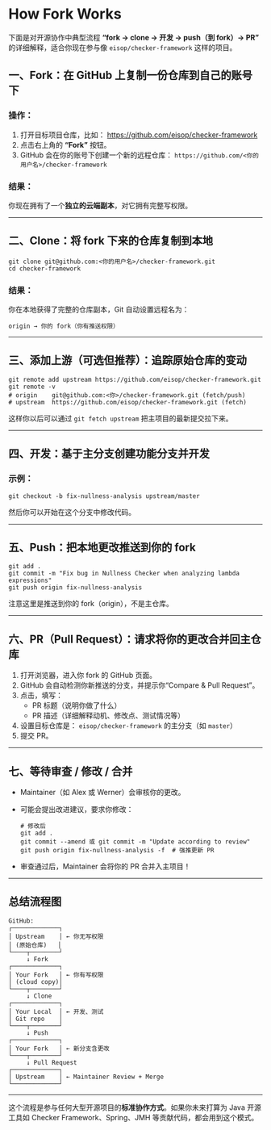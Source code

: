 # How Fork Works

下面是对开源协作中典型流程 **“fork → clone → 开发 → push（到 fork）→ PR”** 的详细解释，适合你现在参与像 `eisop/checker-framework` 这样的项目。



## 一、Fork：在 GitHub 上复制一份仓库到自己的账号下

### 操作：

1. 打开目标项目仓库，比如：
    https://github.com/eisop/checker-framework
2. 点击右上角的 **“Fork”** 按钮。
3. GitHub 会在你的账号下创建一个新的远程仓库：
    `https://github.com/<你的用户名>/checker-framework`

### 结果：

你现在拥有了一个**独立的云端副本**，对它拥有完整写权限。

------



## 二、Clone：将 fork 下来的仓库复制到本地

```
git clone git@github.com:<你的用户名>/checker-framework.git
cd checker-framework
```

### 结果：

你在本地获得了完整的仓库副本，Git 自动设置远程名为：

```
origin → 你的 fork（你有推送权限）
```

------



## 三、添加上游（可选但推荐）：追踪原始仓库的变动

```
git remote add upstream https://github.com/eisop/checker-framework.git
git remote -v
# origin    git@github.com:<你>/checker-framework.git (fetch/push)
# upstream  https://github.com/eisop/checker-framework.git (fetch)
```

这样你以后可以通过 `git fetch upstream` 把主项目的最新提交拉下来。

------



## 四、开发：基于主分支创建功能分支并开发

### 示例：

```
git checkout -b fix-nullness-analysis upstream/master
```

然后你可以开始在这个分支中修改代码。

------

## 五、Push：把本地更改推送到你的 fork

```
git add .
git commit -m "Fix bug in Nullness Checker when analyzing lambda expressions"
git push origin fix-nullness-analysis
```

注意这里是推送到你的 fork（origin），不是主仓库。

------

## 六、PR（Pull Request）：请求将你的更改合并回主仓库

1. 打开浏览器，进入你 fork 的 GitHub 页面。
2. GitHub 会自动检测你新推送的分支，并提示你“Compare & Pull Request”。
3. 点击，填写：
   - PR 标题（说明你做了什么）
   - PR 描述（详细解释动机、修改点、测试情况等）
4. 设置目标仓库是：
    `eisop/checker-framework` 的主分支（如 `master`）
5. 提交 PR。

------

## 七、等待审查 / 修改 / 合并

- Maintainer（如 Alex 或 Werner）会审核你的更改。

- 可能会提出改进建议，要求你修改：

  ```
  # 修改后
  git add .
  git commit --amend 或 git commit -m "Update according to review"
  git push origin fix-nullness-analysis -f  # 强推更新 PR
  ```

- 审查通过后，Maintainer 会将你的 PR 合并入主项目！

------

## 总结流程图

```
GitHub:
┌─────────────┐
│ Upstream    │ ← 你无写权限
│ (原始仓库)   │
└────┬────────┘
     ↓ Fork
┌─────────────┐
│ Your Fork   │ ← 你有写权限
│ (cloud copy)│
└────┬────────┘
     ↓ Clone
┌─────────────┐
│ Your Local  │ ← 开发、测试
│ Git repo    │
└────┬────────┘
     ↓ Push
┌─────────────┐
│ Your Fork   │ ← 新分支含更改
└────┬────────┘
     ↓ Pull Request
┌─────────────┐
│ Upstream    │ ← Maintainer Review + Merge
└─────────────┘
```

------

这个流程是参与任何大型开源项目的**标准协作方式**。如果你未来打算为 Java 开源工具如 Checker Framework、Spring、JMH 等贡献代码，都会用到这个模式。
